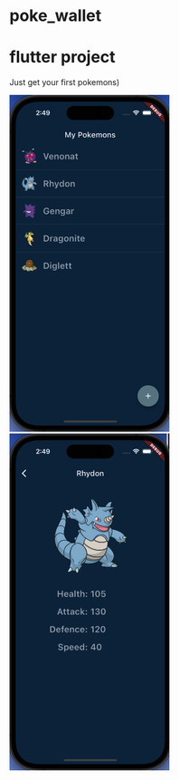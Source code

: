 # poke_wallet

# flutter project

Just get your first pokemons)


![Login screen](https://raw.githubusercontent.com/ProstoMC/Poke_wallet/main/presentation_images/main_screen.png?)
![Details screen](https://raw.githubusercontent.com/ProstoMC/Poke_wallet/main/presentation_images/details_screen.png?)

